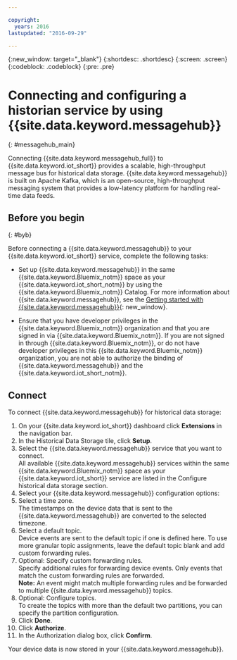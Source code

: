 ```yaml
---

copyright:
  years: 2016
lastupdated: "2016-09-29"

---
```


{:new_window: target="\_blank"}
{:shortdesc: .shortdesc}
{:screen: .screen}
{:codeblock: .codeblock}
{:pre: .pre}

# Connecting and configuring a historian service by using {{site.data.keyword.messagehub}}  
{: #messagehub_main}

Connecting {{site.data.keyword.messagehub_full}} to {{site.data.keyword.iot_short}} provides a scalable, high-throughput message bus for historical data storage. {{site.data.keyword.messagehub}} is built on Apache Kafka, which is an open-source, high-throughput messaging system that provides a low-latency platform for handling real-time data feeds.

## Before you begin  
{: #byb}

Before connecting a {{site.data.keyword.messagehub}} to your {{site.data.keyword.iot_short}} service, complete the following tasks:

- Set up {{site.data.keyword.messagehub}} in the same {{site.data.keyword.Bluemix_notm}} space as your {{site.data.keyword.iot_short_notm}} by using the {{site.data.keyword.Bluemix_notm}} Catalog. For more information about {{site.data.keyword.messagehub}}, see the [Getting started with {{site.data.keyword.messagehub}}](https://console.{DomainName}/docs/services/MessageHub/index.html){: new_window}.

- Ensure that you have developer privileges in the {{site.data.keyword.Bluemix_notm}} organization and that you are signed in via {{site.data.keyword.Bluemix_notm}}. If you are not signed in through {{site.data.keyword.Bluemix_notm}}, or do not have developer privileges in this {{site.data.keyword.Bluemix_notm}} organization, you are not able to authorize the binding of {{site.data.keyword.messagehub}} and the {{site.data.keyword.iot_short_notm}}.

## Connect

To connect {{site.data.keyword.messagehub}} for historical data storage:

1. On your {{site.data.keyword.iot_short}} dashboard click **Extensions** in the navigation bar.
2. In the Historical Data Storage tile, click **Setup**.
4. Select the {{site.data.keyword.messagehub}} service that you want to connect.  
All available {{site.data.keyword.messagehub}} services within the same {{site.data.keyword.Bluemix_notm}} space as your {{site.data.keyword.iot_short}} service are listed in the Configure historical data storage section.
5. Select your {{site.data.keyword.messagehub}} configuration options:
 1. Select a time zone.  
 The timestamps on the device data that is sent to the {{site.data.keyword.messagehub}} are converted to the selected timezone.
 2. Select a default topic.  
 Device events are sent to the default topic if one is defined here. To use more granular topic assignments, leave the default topic blank and add custom forwarding rules.
 3. Optional: Specify custom forwarding rules.  
 Specify additional rules for forwarding device events. Only events that match the custom forwarding rules are forwarded.  
 **Note:** An event might match multiple forwarding rules and be forwarded to multiple {{site.data.keyword.messagehub}} topics.
 4. Optional: Configure topics.  
 To create the topics with more than the default two partitions, you can specify the partition configuration.
 5. Click **Done**.
5. Click **Authorize**.
6. In the Authorization dialog box, click **Confirm**.

Your device data is now stored in your {{site.data.keyword.messagehub}}.
